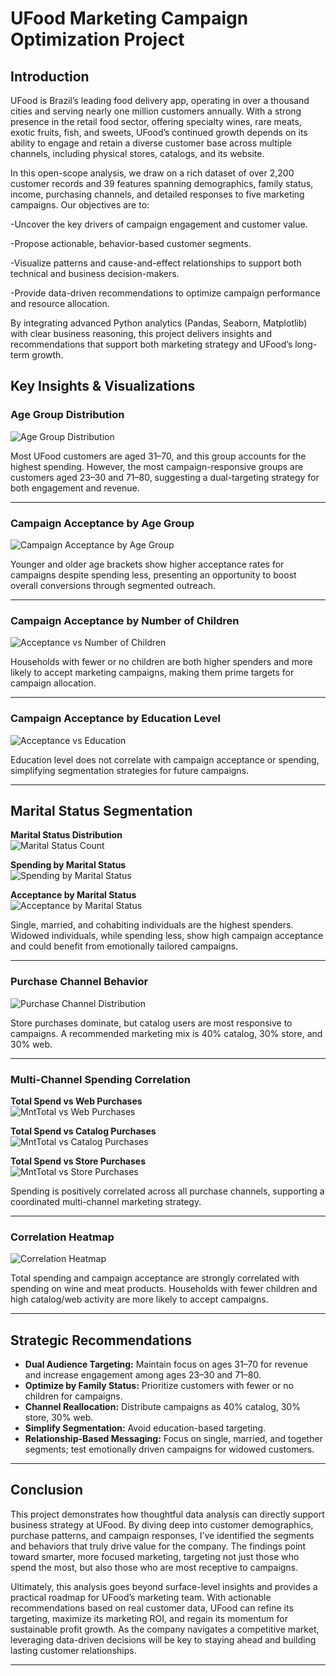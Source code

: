 # UFood Marketing Campaign Optimization Project

## Introduction</u>
UFood is Brazil’s leading food delivery app, operating in over a thousand cities and serving nearly one million customers annually. With a strong presence in the retail food sector, offering specialty wines, rare meats, exotic fruits, fish, and sweets, UFood’s continued growth depends on its ability to engage and retain a diverse customer base across multiple channels, including physical stores, catalogs, and its website.


In this open-scope analysis, we draw on a rich dataset of over 2,200 customer records and 39 features spanning demographics, family status, income, purchasing channels, and detailed responses to five marketing campaigns. Our objectives are to:

-Uncover the key drivers of campaign engagement and customer value.

-Propose actionable, behavior-based customer segments.

-Visualize patterns and cause-and-effect relationships to support both technical and business decision-makers.

-Provide data-driven recommendations to optimize campaign performance and resource allocation.

By integrating advanced Python analytics (Pandas, Seaborn, Matplotlib) with clear business reasoning, this project delivers insights and recommendations that support both marketing strategy and UFood’s long-term growth.



## Key Insights & Visualizations

### Age Group Distribution
![Age Group Distribution](https://github.com/user-attachments/assets/ee114b04-c6c4-41d9-93cc-0199e0e2a6ce)

 
Most UFood customers are aged 31–70, and this group accounts for the highest spending. However, the most campaign-responsive groups are customers aged 23–30 and 71–80, suggesting a dual-targeting strategy for both engagement and revenue.

---

### Campaign Acceptance by Age Group
![Campaign Acceptance by Age Group](https://github.com/user-attachments/assets/50489088-caa7-409c-951f-391b78a0e60f)


Younger and older age brackets show higher acceptance rates for campaigns despite spending less, presenting an opportunity to boost overall conversions through segmented outreach.

---

### Campaign Acceptance by Number of Children
![Acceptance vs Number of Children](https://github.com/user-attachments/assets/3ef08bd6-06dc-47a7-93c0-f0b380850930)

  
Households with fewer or no children are both higher spenders and more likely to accept marketing campaigns, making them prime targets for campaign allocation.

---

### Campaign Acceptance by Education Level
![Acceptance vs Education](https://github.com/user-attachments/assets/ef30f072-0161-4ea1-bfe2-9c47d9aa0f91)

 
Education level does not correlate with campaign acceptance or spending, simplifying segmentation strategies for future campaigns.

---

## Marital Status Segmentation


**Marital Status Distribution**  
![Marital Status Count](https://github.com/user-attachments/assets/e59cd9fb-e671-41ec-8b9f-b04e07ce3164)

**Spending by Marital Status**  
![Spending by Marital Status](https://github.com/user-attachments/assets/7f0bf755-c2b3-4064-a32f-ff2101d51520)

**Acceptance by Marital Status**  
![Acceptance by Marital Status](https://github.com/user-attachments/assets/aabbf63c-1d85-4cbc-a058-e72f00187a21)


Single, married, and cohabiting individuals are the highest spenders. Widowed individuals, while spending less, show high campaign acceptance and could benefit from emotionally tailored campaigns.

---

### Purchase Channel Behavior
  
![Purchase Channel Distribution](https://github.com/user-attachments/assets/2c160d8c-30de-428c-afac-f8ec1411f5b8)

  
Store purchases dominate, but catalog users are most responsive to campaigns. A recommended marketing mix is 40% catalog, 30% store, and 30% web.

---

### Multi-Channel Spending Correlation


**Total Spend vs Web Purchases**  
![MntTotal vs Web Purchases](https://github.com/user-attachments/assets/e22df67d-6159-4138-967b-70532a1e6969)

**Total Spend vs Catalog Purchases**  
![MntTotal vs Catalog Purchases](https://github.com/user-attachments/assets/5815afbc-3633-4329-9d43-51f511f63194)

**Total Spend vs Store Purchases**  
![MntTotal vs Store Purchases](https://github.com/user-attachments/assets/c0c1be8c-ff03-4b64-a1e5-ba0a4fd31abc)

  
Spending is positively correlated across all purchase channels, supporting a coordinated multi-channel marketing strategy.

---

### Correlation Heatmap

![Correlation Heatmap](https://github.com/user-attachments/assets/83708a2b-1c3f-4c0f-84ce-58923e8fb2e1)

  
Total spending and campaign acceptance are strongly correlated with spending on wine and meat products. Households with fewer children and high catalog/web activity are more likely to accept campaigns.

---

## Strategic Recommendations

- **Dual Audience Targeting:** Maintain focus on ages 31–70 for revenue and increase engagement among ages 23–30 and 71–80.
- **Optimize by Family Status:** Prioritize customers with fewer or no children for campaigns.
- **Channel Reallocation:** Distribute campaigns as 40% catalog, 30% store, 30% web.
- **Simplify Segmentation:** Avoid education-based targeting.
- **Relationship-Based Messaging:** Focus on single, married, and together segments; test emotionally driven campaigns for widowed customers.

---

## Conclusion

This project demonstrates how thoughtful data analysis can directly support business strategy at UFood. By diving deep into customer demographics, purchase patterns, and campaign responses, I’ve identified the segments and behaviors that truly drive value for the company. The findings point toward smarter, more focused marketing, targeting not just those who spend the most, but also those who are most receptive to campaigns.

Ultimately, this analysis goes beyond surface-level insights and provides a practical roadmap for UFood’s marketing team. With actionable recommendations based on real customer data, UFood can refine its targeting, maximize its marketing ROI, and regain its momentum for sustainable profit growth. As the company navigates a competitive market, leveraging data-driven decisions will be key to staying ahead and building lasting customer relationships.


---
